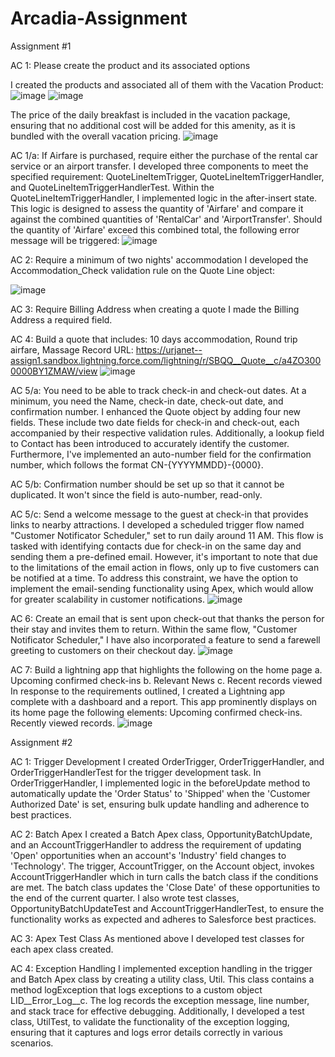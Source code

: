 # Arcadia-Assignment

Assignment #1


AC 1: Please create the product and its associated options

I created the products and associated all of them with the Vacation Product:
![image](https://github.com/kevinshehu/Arcadia-Assignment/assets/57314395/0555b545-9ad5-4e08-b86e-660816c9b394)
![image](https://github.com/kevinshehu/Arcadia-Assignment/assets/57314395/a2e2a5c5-3787-4438-97f3-14fb5422b3a0)

The price of the daily breakfast is included in the vacation package, ensuring that no additional cost will be added for this amenity, as it is bundled with the overall vacation pricing.
![image](https://github.com/kevinshehu/Arcadia-Assignment/assets/57314395/e4e338a4-32aa-49d0-bcf3-3e5dcafb4efc)




AC 1/a: If Airfare is purchased, require either the purchase of the rental car service or an airport transfer.
I developed three components to meet the specified requirement: QuoteLineItemTrigger, QuoteLineItemTriggerHandler, and QuoteLineItemTriggerHandlerTest. Within the QuoteLineItemTriggerHandler, I implemented logic in the after-insert state. This logic is designed to assess the quantity of 'Airfare' and compare it against the combined quantities of 'RentalCar' and 'AirportTransfer'. Should the quantity of 'Airfare' exceed this combined total, the following error message will be triggered:
![image](https://github.com/kevinshehu/Arcadia-Assignment/assets/57314395/f8d1faf8-e906-438c-9046-f2edf38f441f)




AC 2: Require a minimum of two nights' accommodation
I developed the Accommodation_Check validation rule on the Quote Line object:

![image](https://github.com/kevinshehu/Arcadia-Assignment/assets/57314395/b208e6aa-2bf2-4d6d-9d63-00cf5b054bff)



AC 3: Require Billing Address when creating a quote
I made the Billing Address a required field.



AC 4: Build a quote that includes: 10 days accommodation, Round trip airfare, Massage
Record URL: https://urjanet--assign1.sandbox.lightning.force.com/lightning/r/SBQQ__Quote__c/a4ZO3000000BY1ZMAW/view
![image](https://github.com/kevinshehu/Arcadia-Assignment/assets/57314395/b9981d65-d57a-43d5-8c6c-8f8ad8e409b5)



AC 5/a: You need to be able to track check-in and check-out dates. At a minimum, you need the Name, check-in date, check-out date, and confirmation number.
I enhanced the Quote object by adding four new fields. These include two date fields for check-in and check-out, each accompanied by their respective validation rules. Additionally, a lookup field to Contact has been introduced to accurately identify the customer. Furthermore, I've implemented an auto-number field for the confirmation number, which follows the format CN-{YYYYMMDD}-{0000}.



AC 5/b: Confirmation number should be set up so that it cannot be duplicated.
It won't since the field is auto-number, read-only.



AC 5/c: Send a welcome message to the guest at check-in that provides links to nearby attractions.
I developed a scheduled trigger flow named "Customer Notificator Scheduler," set to run daily around 11 AM. This flow is tasked with identifying contacts due for check-in on the same day and sending them a pre-defined email. However, it's important to note that due to the limitations of the email action in flows, only up to five customers can be notified at a time. To address this constraint, we have the option to implement the email-sending functionality using Apex, which would allow for greater scalability in customer notifications.
![image](https://github.com/kevinshehu/Arcadia-Assignment/assets/57314395/b196c611-e995-4d67-b3fd-7ed7ee544e81)


AC 6: Create an email that is sent upon check-out that thanks the person for their stay and invites them to return.
Within the same flow, "Customer Notificator Scheduler," I have also incorporated a feature to send a farewell greeting to customers on their checkout day.
![image](https://github.com/kevinshehu/Arcadia-Assignment/assets/57314395/8d05ab35-2f3b-4919-ae27-54017833a87d)



AC 7: Build a lightning app that highlights the following on the home page a. Upcoming confirmed check-ins b. Relevant News c. Recent records viewed
In response to the requirements outlined, I created a Lightning app complete with a dashboard and a report. This app prominently displays on its home page the following elements: Upcoming confirmed check-ins. Recently viewed records.
![image](https://github.com/kevinshehu/Arcadia-Assignment/assets/57314395/6216c551-1bd5-4f85-9722-3fa4aaf12254)




Assignment #2

AC 1: Trigger Development
I created OrderTrigger, OrderTriggerHandler, and OrderTriggerHandlerTest for the trigger development task. In OrderTriggerHandler, I implemented logic in the beforeUpdate method to automatically update the 'Order Status' to 'Shipped' when the 'Customer Authorized Date' is set, ensuring bulk update handling and adherence to best practices.



AC 2: Batch Apex
I created a Batch Apex class, OpportunityBatchUpdate, and an AccountTriggerHandler to address the requirement of updating 'Open' opportunities when an account's 'Industry' field changes to 'Technology'. The trigger, AccountTrigger, on the Account object, invokes AccountTriggerHandler which in turn calls the batch class if the conditions are met. The batch class updates the 'Close Date' of these opportunities to the end of the current quarter. I also wrote test classes, OpportunityBatchUpdateTest and AccountTriggerHandlerTest, to ensure the functionality works as expected and adheres to Salesforce best practices.



AC 3: Apex Test Class
As mentioned above I developed test classes for each apex class created.



AC 4: Exception Handling
I implemented exception handling in the trigger and Batch Apex class by creating a utility class, Util. This class contains a method logException that logs exceptions to a custom object LID__Error_Log__c. The log records the exception message, line number, and stack trace for effective debugging. Additionally, I developed a test class, UtilTest, to validate the functionality of the exception logging, ensuring that it captures and logs error details correctly in various scenarios.



